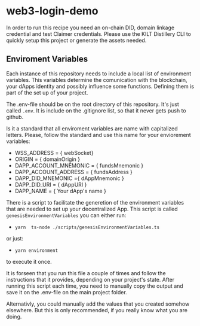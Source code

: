 # web3-login-demo

In order to run this recipe you need an on-chain DID, domain linkage credential and test Claimer credentials. Please use the KILT Distillery CLI to quickly setup this project or generate the assets needed.

## Enviroment Variables

Each instance of this repository needs to include a local list of environment variables. This variables determine the comunication with the blockchain, your dApps identity and possibly influence some functions. Defining them is part of the set up of your project.

The .env-file should be on the root directory of this repository. It's just called `.env`. It is include on the .gitignore list, so that it never gets push to github.

Is it a standard that all enviroment variables are name with capitalized letters. Please, follow the standard and use this name for your enviorement variables:

- WSS_ADDRESS = { webSocket}
- ORIGIN = { domainOrigin }
- DAPP_ACCOUNT_MNEMONIC = { fundsMnemonic }
- DAPP_ACCOUNT_ADDRESS = { fundsAddress }
- DAPP_DID_MNEMONIC ={ dAppMnemonic }
- DAPP_DID_URI = { dAppURI }
- DAPP_NAME = { Your dApp's name }

There is a script to facilitate the generetion of the environment variables that are needed to set up your decentralized App. This script is called `genesisEnvironmentVariables` you can either
run:

- `yarn  ts-node ./scripts/genesisEnvironmentVariables.ts`

or just:

- `yarn environment`

to execute it once.

It is forseen that you run this file a couple of times and follow the instructions that it provides, depending on your project's state. After running this script each time, you need to manually copy the output and save it on the .env-file on the main project folder.

Alternativly, you could manually add the values that you created somehow elsewhere. But this is only recommended, if you really know what you are doing.
